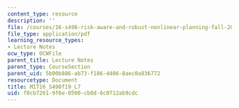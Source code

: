 ```yaml
---
content_type: resource
description: ''
file: /courses/16-s498-risk-aware-and-robust-nonlinear-planning-fall-2019/f0cb72619f6e0500cb8d6c0712ab9cdc_MIT16_S498f19_L7.pdf
file_type: application/pdf
learning_resource_types:
- Lecture Notes
ocw_type: OCWFile
parent_title: Lecture Notes
parent_type: CourseSection
parent_uid: 5b00b886-ab73-f186-4406-8aec0a836772
resourcetype: Document
title: MIT16_S498f19_L7
uid: f0cb7261-9f6e-0500-cb8d-6c0712ab9cdc
---
```

